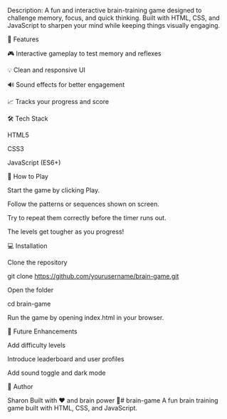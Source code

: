 Description:
A fun and interactive brain-training game designed to challenge memory, focus, and quick thinking. Built with HTML, CSS, and JavaScript to sharpen your mind while keeping things visually engaging.

🚀 Features

🎮 Interactive gameplay to test memory and reflexes

💡 Clean and responsive UI

🔊 Sound effects for better engagement

📈 Tracks your progress and score

🛠️ Tech Stack

HTML5

CSS3

JavaScript (ES6+)

🧩 How to Play

Start the game by clicking Play.

Follow the patterns or sequences shown on screen.

Try to repeat them correctly before the timer runs out.

The levels get tougher as you progress!

💻 Installation

Clone the repository

git clone https://github.com/yourusername/brain-game.git


Open the folder

cd brain-game


Run the game by opening index.html in your browser.

🌟 Future Enhancements

Add difficulty levels

Introduce leaderboard and user profiles

Add sound toggle and dark mode

👤 Author

Sharon
Built with ❤️ and brain power 🧠# brain-game
A fun brain training game built with HTML, CSS, and JavaScript.
